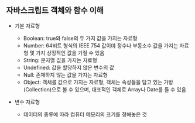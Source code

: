 ## 자바스크립트 객체와 함수 이해
- 기본 자료형
  - Boolean: true와 false의 두 가지 값을 가지는 자료형
  - Number: 64비트 형식의 IEEE 754 값이먀 정수나 부동소수 값을 가지는 자료형 몇 가지 상징적인 값을 가질 수 있음
  - String: 문자열 값을 가지는 자료형
  - Undefined: 값을 할당하지 않은 변수의 값
  - Null: 존재하지 않는 값을 가지는 자료형
  - Object: 객체를 값으로 가지는 자료형, 객체는 속성들을 담고 있는 가방(Collection)으로 볼 수 있으며, 대표적인 객체로 Array나 Date를 들 수 있음

- 변수 자료형
  - 데이터의 종류에 따라 컴퓨터 메모리의 크기를 정해놓은 것
